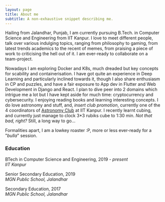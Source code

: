 ```yaml
---
layout: page
title: About me
subtitle: A non-exhaustive snippet describing me.
---
```


Hailing from Jalandhar, Punjab, I am currently pursuing B.Tech. in Computer Science and Engineering from IIT Kanpur. I love to meet different people, talk over various indulging topics, ranging from philosophy to gaming, from latest trends academics to the recent of memes, from praising a piece of work to criticising the hell out of it. I am ever-ready to collaborate on a team-project.

Nowadays I am exploring Docker and K8s, much dreaded but key concepts for scability and containerisation. I have got quite an experience in Deep Learning and particularly inclined towards it, though I also share enthusiasm in CP and puzzles, and have a fair exposure to App dev in Flutter and Web Development in Django and React. I plan to dive peer into 2 domains which intrigue me a lot but I have kept aside for much time: cryptocurrency and cybersecurity. I enjoying reading books and learning interesting concepts. I do love astronomy and stuff, and, *insert club promotion*, currently one of the 4 coordinators of [Astronomy Club](https://astroclubiitk.github.io) at IIT Kanpur. I recently learnt cubing, and currently just manage to clock 3*3 rubiks cube to 1:30 min. _Not that bad, right?_ Still, a long way to go...

Formalities apart, I am a lowkey roaster :P, more or less ever-ready for a "_bulla_" session.

### Education

<i class="fa fa-graduation-cap"></i>
BTech in Computer Science and Engineering, 2019 - *present*<br>
*IIT Kanpur*

<i class="fa fa-graduation-cap"></i>
Senior Secondary Education, 2019<br>
*MGN Public School, Jalandhar*

<i class="fa fa-graduation-cap"></i>
Secondary Education, 2017<br>
*MGN Public School, Jalandhar*

